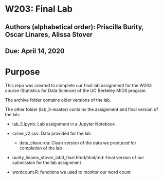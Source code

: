 # W203: Final Lab
## Authors (alphabetical order): Priscilla Burity, Oscar Linares, Alissa Stover
## Due: April 14, 2020

# Purpose

This repo was created to complete our final lab assignment for the W203 course (Statistics for Data Science) of the UC Berkeley MIDS program. 

The archive folder contains older versions of the lab. 

The other folder (lab_3-master) contains the assignment and final version of the lab:

* lab_3.ipynb: Lab assignment in a Jupyter Notebook
* crime_v2.csv: Data provided for the lab

    * data_clean.rda: Clean version of the data we produced for completion of the lab
    
* burity_linares_stover_lab3_final.Rmd/html/md: Final version of our submission for the lab assignment
* wordcount.R: functions we used to monitor our word count


